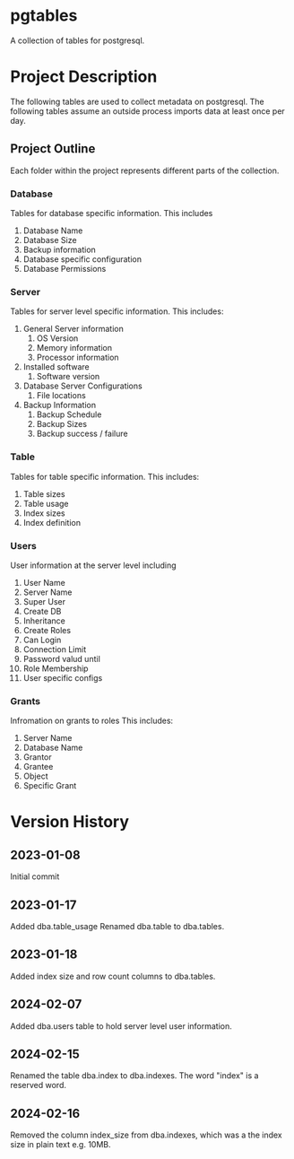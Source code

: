 # pgtables
A collection of tables for postgresql.

# Project Description
The following tables are used to collect metadata on postgresql.
The following tables assume an outside process imports data at least once per day.

## Project Outline
Each folder within the project represents different parts of the collection.

### Database
Tables for database specific information.
This includes
1. Database Name
2. Database Size
3. Backup information
4. Database specific configuration
5. Database Permissions

### Server
Tables for server level specific information.
This includes:
1. General Server information
    1. OS Version
    2. Memory information
    3. Processor information
2. Installed software
    1. Software version
3. Database Server Configurations
    1. File locations
4. Backup Information
    1. Backup Schedule
    2. Backup Sizes
    3. Backup success / failure

### Table
Tables for table specific information.
This includes:
1. Table sizes
2. Table usage
3. Index sizes
4. Index definition

### Users
User information at the server level including
1. User Name
2. Server Name
3. Super User
4. Create DB
5. Inheritance
6. Create Roles
7. Can Login
8. Connection Limit
9. Password valud until
10. Role Membership
11. User specific configs

### Grants
Infromation on grants to roles
This includes:
1. Server Name
2. Database Name
3. Grantor
4. Grantee
5. Object
6. Specific Grant


# Version History
## 2023-01-08
Initial commit

## 2023-01-17
Added dba.table_usage
Renamed dba.table to dba.tables.

## 2023-01-18
Added index size and row count columns to dba.tables.

## 2024-02-07
Added dba.users table to hold server level user information.

## 2024-02-15
Renamed the table dba.index to dba.indexes. The word "index" is a reserved word.

## 2024-02-16
Removed the column index_size from dba.indexes, which was a the index size in plain text e.g. 10MB.